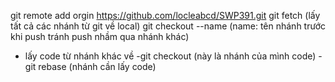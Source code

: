 git remote add orgin https://github.com/locleabcd/SWP391.git
git fetch (lấy tất cả các nhánh từ git về local)
git checkout --name (name: tên nhánh trước khi push tránh push nhầm qua nhánh khác)
* lấy code từ nhánh khác về
  -git checkout <branch-name> (này là nhánh của mình code)
  -git rebase <branch-name> (nhánh cần lấy code)
